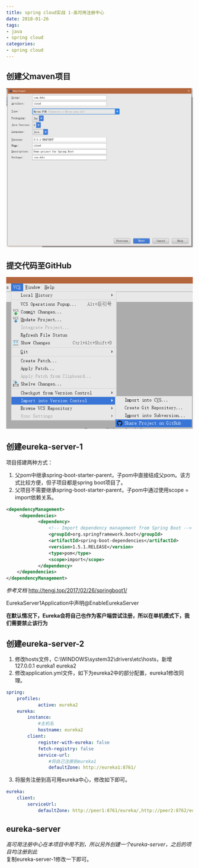 ```yaml
---
title: spring cloud实战 1-高可用注册中心
date: 2018-01-26
tags: 
- java
- spring cloud
categories: 
- spring cloud
---
```


## 创建父maven项目  
<img src="/img/cloud1-1.png" />

## 提交代码至GitHub
<img src="/img/cloud1-2.png" />

## 创建eureka-server-1
项目搭建两种方式：
1. 父pom中继承spring-boot-starter-parent，子pom中直接结成父pom。该方式比较方便，但子项目都是spring boot项目了。
2. 父项目不需要继承spring-boot-starter-parent，子pom中通过使用scope = import依赖关系。  

```xml
<dependencyManagement>  
     <dependencies>  
            <dependency>  
                <!-- Import dependency management from Spring Boot -->  
                <groupId>org.springframework.boot</groupId>  
                <artifactId>spring-boot-dependencies</artifactId>  
                <version>1.5.1.RELEASE</version>  
                <type>pom</type>  
                <scope>import</scope>  
            </dependency>     
    </dependencies>  
</dependencyManagement>  
```

*参考文档* <http://tengj.top/2017/02/26/springboot1/>

EurekaServer1Application中声明@EnableEurekaServer

**在默认情况下，Eureka会将自己也作为客户端尝试注册，所以在单机模式下，我们需要禁止该行为**

## 创建eureka-server-2
1. 修改hosts文件，C:\WINDOWS\system32\drivers\etc\hosts，新增  
127.0.0.1 eureka1 eureka2  
2. 修改application.yml文件，如下为eureka2中的部分配置，eureka1修改同理。  


```yaml
spring:  
    profiles:  
            active: eureka2  
    eureka:  
        instance:  
            #主机名  
            hostname: eureka2  
        client:  
            register-with-eureka: false  
            fetch-registry: false  
            service-url:  
                #将自己注册到eureka1  
                defaultZone: http://eureka1:8761/  
```


3. 将服务注册到高可用eureka中心，修改如下即可。 

```yaml
eureka:  
    client:  
        serviceUrl:  
            defaultZone: http://peer1:8761/eureka/,http://peer2:8762/eureka  
```
            
## eureka-server
*高可用注册中心在本项目中用不到，所以另外创建一个eureka-server，之后的项目均注册到此*  
复制eureka-server-1修改一下即可。
